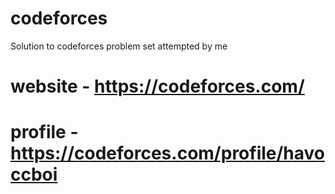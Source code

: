 # codeforces
Solution to codeforces problem set attempted by me
# website - https://codeforces.com/
# profile - https://codeforces.com/profile/havoccboi
